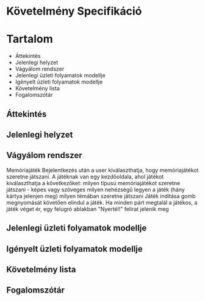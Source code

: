 # Követelmény Specifikáció

# Tartalom

* Áttekintés
* Jelenlegi helyzet
* Vágyálom rendszer
* Jelenlegi üzleti folyamatok modellje
* Igényelt üzleti folyamatok modellje
* Követelmény lista
* Fogalomszótár


## Áttekintés




## Jelenlegi helyzet




## Vágyálom rendszer

Memóriajáték
    Bejelentkezés után a user kiválaszthatja, hogy memóriajátékot szeretne játszani.
    A játéknak van egy kezdőoldala, ahol játékot kiválaszthatja a következőket:
        milyen típusú memóriajátékot szeretne játszani - képes vagy szöveges
        milyen nehézségű legyen a játék (hány kártya jelenjen meg)
        milyen témában szeretne játszani
    Játék indítása gomb megnyomását követően elindul a játék.
    Ha minden párt megtalál a játékos, a játék véget ér, egy felugró ablakban "Nyertél!" felirat jelenik meg 
    



## Jelenlegi üzleti folyamatok modellje




## Igényelt üzleti folyamatok modellje




## Követelmény lista




## Fogalomszótár

